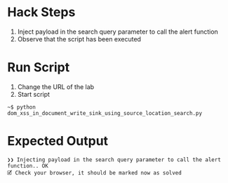 # Hack Steps

1. Inject payload in the search query parameter to call the alert function
2. Observe that the script has been executed

# Run Script

1. Change the URL of the lab
2. Start script

```
~$ python dom_xss_in_document_write_sink_using_source_location_search.py
```

# Expected Output

```
❯❯ Injecting payload in the search query parameter to call the alert function.. OK
🗹 Check your browser, it should be marked now as solved
```
